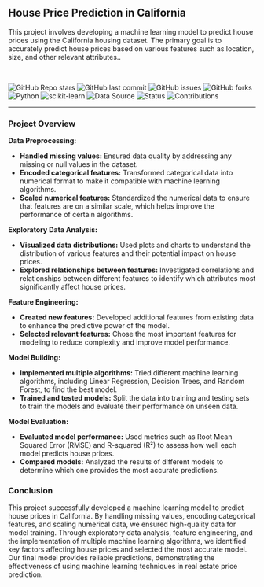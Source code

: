 ## House Price Prediction in California

This project involves developing a machine learning model to predict house prices using the California housing dataset. The primary goal is to accurately predict house prices based on various features such as location, size, and other relevant attributes..

<br>

![GitHub Repo stars](https://img.shields.io/github/stars/yourusername/your-repo-name?style=social)
![GitHub last commit](https://img.shields.io/github/last-commit/yourusername/your-repo-name)
![GitHub issues](https://img.shields.io/github/issues/yourusername/your-repo-name)
![GitHub forks](https://img.shields.io/github/forks/yourusername/your-repo-name?style=social)
![Python](https://img.shields.io/badge/Python-3.8-blue)
![scikit-learn](https://img.shields.io/badge/scikit--learn-0.24-orange)
![Data Source](https://img.shields.io/badge/dataset-Kaggle-blue)
![Status](https://img.shields.io/badge/status-active-brightgreen)
![Contributions](https://img.shields.io/badge/contributions-welcome-brightgreen)


<hr>

### Project Overview

**Data Preprocessing:**
- **Handled missing values:** Ensured data quality by addressing any missing or null values in the dataset.
- **Encoded categorical features:** Transformed categorical data into numerical format to make it compatible with machine learning algorithms.
- **Scaled numerical features:** Standardized the numerical data to ensure that features are on a similar scale, which helps improve the performance of certain algorithms.

**Exploratory Data Analysis:**
- **Visualized data distributions:** Used plots and charts to understand the distribution of various features and their potential impact on house prices.
- **Explored relationships between features:** Investigated correlations and relationships between different features to identify which attributes most significantly affect house prices.

**Feature Engineering:**
- **Created new features:** Developed additional features from existing data to enhance the predictive power of the model.
- **Selected relevant features:** Chose the most important features for modeling to reduce complexity and improve model performance.

**Model Building:**
- **Implemented multiple algorithms:** Tried different machine learning algorithms, including Linear Regression, Decision Trees, and Random Forest, to find the best model.
- **Trained and tested models:** Split the data into training and testing sets to train the models and evaluate their performance on unseen data.

**Model Evaluation:**
- **Evaluated model performance:** Used metrics such as Root Mean Squared Error (RMSE) and R-squared (R²) to assess how well each model predicts house prices.
- **Compared models:** Analyzed the results of different models to determine which one provides the most accurate predictions.

### Conclusion

This project successfully developed a machine learning model to predict house prices in California. 
By handling missing values, encoding categorical features, and scaling numerical data, we ensured high-quality data for model training. Through exploratory data analysis, feature engineering, and the implementation of multiple machine learning algorithms, we identified key factors affecting house prices and selected the most accurate model. Our final model provides reliable predictions, 
demonstrating the effectiveness of using machine learning techniques in real estate price prediction.
